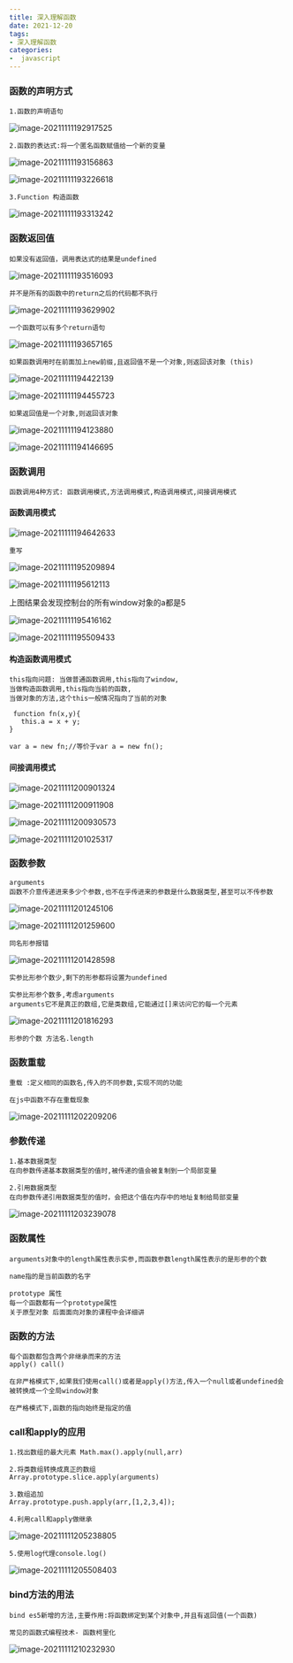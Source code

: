 ```yaml
---
title: 深入理解函数
date: 2021-12-20
tags:
- 深入理解函数
categories:
-  javascript
---
```


### 函数的声明方式

```
1.函数的声明语句
```

<img src="../images/image-20211111192917525.png" alt="image-20211111192917525"  />

```
2.函数的表达式:将一个匿名函数赋值给一个新的变量
```

![image-20211111193156863](../images/image-20211111193156863.png)

![image-20211111193226618](../images/image-20211111193226618.png)

```
3.Function 构造函数
```

![image-20211111193313242](../images/image-20211111193313242.png)

### 函数返回值

```
如果没有返回值，调用表达式的结果是undefined
```

![image-20211111193516093](../images/image-20211111193516093.png)

```
并不是所有的函数中的return之后的代码都不执行
```

![image-20211111193629902](../images/image-20211111193629902.png)

```
一个函数可以有多个return语句
```

![image-20211111193657165](../images/image-20211111193657165.png)

```
如果函数调用时在前面加上new前缀,且返回值不是一个对象,则返回该对象 (this)
```

![image-20211111194422139](../images/image-20211111194422139.png)

![image-20211111194455723](../images/image-20211111194455723.png)

```
如果返回值是一个对象,则返回该对象
```

![image-20211111194123880](../images/image-20211111194123880.png)

![image-20211111194146695](../images/image-20211111194146695.png)

### 函数调用

```
函数调用4种方式: 函数调用模式,方法调用模式,构造调用模式,间接调用模式
```

#### 函数调用模式

![image-20211111194642633](../images/image-20211111194642633.png)

~~~
重写
~~~

![image-20211111195209894](../images/image-20211111195209894.png)

![image-20211111195612113](../images/image-20211111195612113.png)

上图结果会发现控制台的所有window对象的a都是5

![image-20211111195416162](../images/image-20211111195416162.png)

![image-20211111195509433](../images/image-20211111195509433.png)

#### 构造函数调用模式

```
this指向问题: 当做普通函数调用,this指向了window,
当做构造函数调用,this指向当前的函数,
当做对象的方法,这个this一般情况指向了当前的对象
```

```
 function fn(x,y){
   this.a = x + y;
}
```

```
var a = new fn;//等价于var a = new fn();
```

#### 间接调用模式

![image-20211111200901324](../images/image-20211111200901324.png)

![image-20211111200911908](../images/image-20211111200911908.png)

![image-20211111200930573](../images/image-20211111200930573.png)

![image-20211111201025317](../images/image-20211111201025317.png)

### 函数参数

```
arguments
函数不介意传递进来多少个参数,也不在乎传进来的参数是什么数据类型,甚至可以不传参数
```

![image-20211111201245106](../images/image-20211111201245106.png)

![image-20211111201259600](../images/image-20211111201259600.png)

```
同名形参报错
```

![image-20211111201428598](../images/image-20211111201428598.png)

```
实参比形参个数少,剩下的形参都将设置为undefined
```

```
实参比形参个数多,考虑arguments
arguments它不是真正的数组,它是类数组,它能通过[]来访问它的每一个元素
```

![image-20211111201816293](../images/image-20211111201816293.png)

```
形参的个数 方法名.length 
```

### 函数重载

```
重载 :定义相同的函数名,传入的不同参数,实现不同的功能
```

```
在js中函数不存在重载现象
```

![image-20211111202209206](../images/image-20211111202209206.png)

### 参数传递

```
1.基本数据类型
在向参数传递基本数据类型的值时,被传递的值会被复制到一个局部变量
```

```
2.引用数据类型
在向参数传递引用数据类型的值时，会把这个值在内存中的地址复制给局部变量
```

![image-20211111203239078](../images/image-20211111203239078.png)

### 函数属性

```
arguments对象中的length属性表示实参,而函数参数length属性表示的是形参的个数
```

```
name指的是当前函数的名字
```

```
prototype 属性
每一个函数都有一个prototype属性
关于原型对象 后面面向对象的课程中会详细讲
```

### 函数的方法

```
每个函数都包含两个非继承而来的方法
apply() call()
```

```
在非严格模式下,如果我们使用call()或者是apply()方法,传入一个null或者undefined会被转换成一个全局window对象
```

```
在严格模式下,函数的指向始终是指定的值
```

### call和apply的应用

```
1.找出数组的最大元素 Math.max().apply(null,arr)
```

```
2.将类数组转换成真正的数组
Array.prototype.slice.apply(arguments)
```

```
3.数组追加
Array.prototype.push.apply(arr,[1,2,3,4]);
```

```
4.利用call和apply做继承
```

![image-20211111205238805](../images/image-20211111205238805.png)

```
5.使用log代理console.log()
```

![image-20211111205508403](../images/image-20211111205508403.png)

### bind方法的用法

```
bind es5新增的方法,主要作用:将函数绑定到某个对象中,并且有返回值(一个函数)
```

```
常见的函数式编程技术- 函数柯里化
```

![image-20211111210232930](../images/image-20211111210232930.png)

